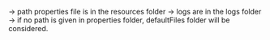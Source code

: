 -> path properties file is in the resources folder
-> logs are in the logs folder
-> if no path is given in properties folder, defaultFiles folder will be considered.